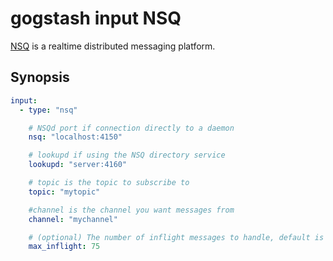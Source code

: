 gogstash input NSQ
==================

[NSQ](https://nsq.io) is a realtime distributed messaging platform.

## Synopsis

```yaml
input:
  - type: "nsq"

    # NSQd port if connection directly to a daemon
    nsq: "localhost:4150"

    # lookupd if using the NSQ directory service
    lookupd: "server:4160"

    # topic is the topic to subscribe to
    topic: "mytopic"

    #channel is the channel you want messages from
    channel: "mychannel"

    # (optional) The number of inflight messages to handle, default is 75
    max_inflight: 75
```
